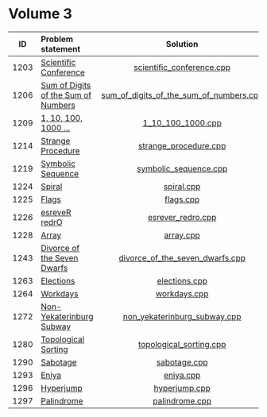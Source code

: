 # Volume 3

|  ID  |            Problem statement            |                  Solution                   |
|:----:|:----------------------------------------|:-------------------------------------------:|
| 1203 | [Scientific Conference][]               | [scientific_conference.cpp][]               |
| 1206 | [Sum of Digits of the Sum of Numbers][] | [sum_of_digits_of_the_sum_of_numbers.cpp][] |
| 1209 | [1, 10, 100, 1000 ...][]                | [1_10_100_1000.cpp][]                       |
| 1214 | [Strange Procedure][]                   | [strange_procedure.cpp][]                   |
| 1219 | [Symbolic Sequence][]                   | [symbolic_sequence.cpp][]                   |
| 1224 | [Spiral][]                              | [spiral.cpp][]                              |
| 1225 | [Flags][]                               | [flags.cpp][]                               |
| 1226 | [esreveR redrO][]                       | [esrever_redro.cpp][]                       |
| 1228 | [Array][]                               | [array.cpp][]                               |
| 1243 | [Divorce of the Seven Dwarfs][]         | [divorce_of_the_seven_dwarfs.cpp][]         |
| 1263 | [Elections][]                           | [elections.cpp][]                           |
| 1264 | [Workdays][]                            | [workdays.cpp][]                            |
| 1272 | [Non-Yekaterinburg Subway][]            | [non_yekaterinburg_subway.cpp][]            |
| 1280 | [Topological Sorting][]                 | [topological_sorting.cpp][]                 |
| 1290 | [Sabotage][]                            | [sabotage.cpp][]                            |
| 1293 | [Eniya][]                               | [eniya.cpp][]                               |
| 1296 | [Hyperjump][]                           | [hyperjump.cpp][]                           |
| 1297 | [Palindrome][]                          | [palindrome.cpp][]                          |

[Scientific Conference]:               http://acm.timus.ru/problem.aspx?space=1&num=1203
[Sum of Digits of the Sum of Numbers]: http://acm.timus.ru/problem.aspx?space=1&num=1206
[1, 10, 100, 1000 ...]:                http://acm.timus.ru/problem.aspx?space=1&num=1209
[Strange Procedure]:                   http://acm.timus.ru/problem.aspx?space=1&num=1214
[Symbolic Sequence]:                   http://acm.timus.ru/problem.aspx?space=1&num=1219
[Spiral]:                              http://acm.timus.ru/problem.aspx?space=1&num=1224
[Flags]:                               http://acm.timus.ru/problem.aspx?space=1&num=1225
[esreveR redrO]:                       http://acm.timus.ru/problem.aspx?space=1&num=1226
[Array]:                               http://acm.timus.ru/problem.aspx?space=1&num=1228
[Divorce of the Seven Dwarfs]:         http://acm.timus.ru/problem.aspx?space=1&num=1243
[Elections]:                           http://acm.timus.ru/problem.aspx?space=1&num=1263
[Workdays]:                            http://acm.timus.ru/problem.aspx?space=1&num=1264
[Non-Yekaterinburg Subway]:            http://acm.timus.ru/problem.aspx?space=1&num=1272
[Topological Sorting]:                 http://acm.timus.ru/problem.aspx?num=1280
[Sabotage]:                            http://acm.timus.ru/problem.aspx?space=1&num=1290
[Eniya]:                               http://acm.timus.ru/problem.aspx?space=1&num=1293
[Hyperjump]:                           http://acm.timus.ru/problem.aspx?space=1&num=1296
[Palindrome]:                          http://acm.timus.ru/problem.aspx?space=1&num=1297

[scientific_conference.cpp]:               scientific_conference.cpp
[sum_of_digits_of_the_sum_of_numbers.cpp]: sum_of_digits_of_the_sum_of_numbers.cpp
[1_10_100_1000.cpp]:                       1_10_100_1000.cpp
[strange_procedure.cpp]:                   strange_procedure.cpp
[symbolic_sequence.cpp]:                   symbolic_sequence.cpp
[spiral.cpp]:                              spiral.cpp
[flags.cpp]:                               flags.cpp
[esrever_redro.cpp]:                       esrever_redro.cpp
[array.cpp]:                               array.cpp
[divorce_of_the_seven_dwarfs.cpp]:         divorce_of_the_seven_dwarfs.cpp
[elections.cpp]:                           elections.cpp
[workdays.cpp]:                            workdays.cpp
[non_yekaterinburg_subway.cpp]:            non_yekaterinburg_subway.cpp
[topological_sorting.cpp]:                 topological_sorting.cpp
[sabotage.cpp]:                            sabotage.cpp
[eniya.cpp]:                               eniya.cpp
[hyperjump.cpp]:                           hyperjump.cpp
[palindrome.cpp]:                          palindrome.cpp
